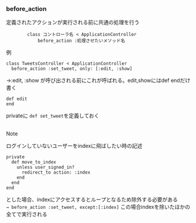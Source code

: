 ### before_action
定義されたアクションが実行される前に共通の処理を行う
```
        class コントローラ名 < ApplicationController
            before_action :処理させたいメソッド名
```
例
```
class TweetsController < ApplicationController
  before_action :set_tweet, only: [:edit, :show]
```

→:edit, :show  が呼び出される前にこれが呼ばれる。edit,showにはdef endだけ書く

```
def edit
end
```
privateに `def set_tweet`を定義しておく
<br><br>

> [!NOTE]
>ログインしていないユーザーをindexに飛ばしたい時の記述
```
private
  def move_to_index
    unless user_signed_in?
      redirect_to action: :index
    end
  end
end
```
とした場合、indexにアクセスするとループとなるため除外する必要がある  
`→ before_action :set_tweet, except:[:index]`
この場合indexを除いたほかの全てで実行される
